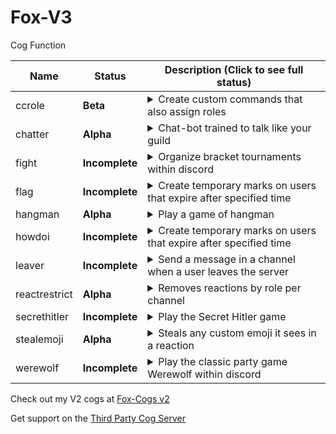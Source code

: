 # Fox-V3

Cog Function

| Name | Status | Description (Click to see full status)
| --- | --- | --- | 
| ccrole | **Beta** | <details><summary>Create custom commands that also assign roles</summary>May have some bugs, please create an issue if you find any</details> |
| chatter | **Alpha** | <details><summary>Chat-bot trained to talk like your guild</summary>Missing some key features, but currently functional</details> |
| fight | **Incomplete** | <details><summary>Organize bracket tournaments within discord</summary>Still in-progress, a massive project</details> |
| flag | **Incomplete** | <details><summary>Create temporary marks on users that expire after specified time</summary>Not yet ported to v3</details> |
| hangman | **Alpha** | <details><summary>Play a game of hangman</summary>Some visual glitches and needs more customization</details> |
| howdoi | **Incomplete** | <details><summary>Create temporary marks on users that expire after specified time</summary>Not yet ported to v3</details> |
| leaver | **Incomplete** | <details><summary>Send a message in a channel when a user leaves the server</summary>Not yet ported to v3</details> |
| reactrestrict | **Alpha** | <details><summary>Removes reactions by role per channel</summary>A bit clunky, but functional</details> |
| secrethitler | **Incomplete** | <details><summary>Play the Secret Hitler game</summary>Concept, no work done yet</details> |
| stealemoji | **Alpha** | <details><summary>Steals any custom emoji it sees in a reaction</summary>Some planned upgrades for server generation</details> |
| werewolf | **Incomplete** | <details><summary>Play the classic party game Werewolf within discord</summary>Another massive project, will be fully customizable</details> |


Check out my V2 cogs at [Fox-Cogs v2](https://github.com/bobloy/Fox-Cogs)

Get support on the [Third Party Cog Server](https://discord.gg/GET4DVk)
